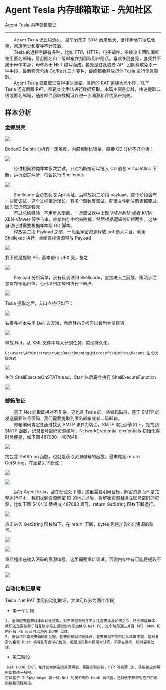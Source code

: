 

# Agent Tesla 内存邮箱取证 - 先知社区

Agent Tesla 内存邮箱取证

- - -

  Agent Tesla 远比较悠久，最早发现于 2014 商用售卖，后转手地下论坛售卖，家族历史和变种不计其数。  
  Tesla 的远控手段有多种，比如 FTP，HTTP，电子邮件，多数攻击团队偏好使用匿名邮箱，善用匿名和二级邮箱作为窃取用户隐私。喜欢多层套壳，套壳并不属于母体本身，母体基于.NET 编写而成。套壳是红队或者 APT 团队释放免杀一种手段，最新套壳包括 Go/Rust 三方变种，最终都会释放母体 Tesla 进行信息窃取。  
  Agent Tesla 邮箱取证变得相对重要，类同的 RAT 家族大同小异，除了 Tesla 还有鹰眼 RAT，都是类比手法进行数据窃取。本篇主要是实践，快速提取二级或匿名邮箱，通过邮件窃取数据可以进一步溯源和评估资产损失。

## 样本分析

### 金蝉脱壳

[![](assets/1708482411-17696232d87d02c73fe4d5993cb71417.png)](https://xzfile.aliyuncs.com/media/upload/picture/20240220101219-797855d6-cf95-1.png)

BorlanD Delphi 分析有一定难度，内部机制比较杂，直接 OD 分析不好分析：

[![](assets/1708482411-35e4adf5fbeedff020b93a7dd2e46af1.png)](https://xzfile.aliyuncs.com/media/upload/picture/20240220101222-7bc86948-cf95-1.png)

  经过相同种类样本多次尝试，针对特斯拉可以拖入 OD 直接 VirtualAlloc 下断，运行跟踪两步，将会执行 Shellcode。

[![](assets/1708482411-64d9dbaebe9b8a068de0ecc25c29e3e5.png)](https://xzfile.aliyuncs.com/media/upload/picture/20240220101226-7dab3448-cf95-1.png)

  Shellcode 会动态获取 Api 地址，后释放第二阶段 payload。这个阶段会有一些反调试，这个过程相对漫长，有多个函数反调试，配置文件到注册表都要过，因为它仍然是套壳  
  不过总结经验，不用步入函数，一旦调试器中出现 VMVMVM 或者 KVM-XEN-VMwer 等字符串，直接内存中给抹除掉，然后根据逻辑判断根两步，这块自动化过需要根据样本写 OD 脚本。  
  释放第二段 Payload 之前，一般会解密资源释放.pdf 诱人耳目，利用 Shellexec 执行，继续查找资源释放 Payload

[![](assets/1708482411-d964280b8079010235134314fd804faf.png)](https://xzfile.aliyuncs.com/media/upload/picture/20240220101230-80995e6e-cf95-1.png)

剩下就是提取 PE，基本都带 UPX 壳，拖之

[![](assets/1708482411-6cee80f8543221510dd951931d8700ab.png)](https://xzfile.aliyuncs.com/media/upload/picture/20240220101234-82c77ad6-cf95-1.png)

  Payload 分析简单，没有反调试和 Shellcode，直接进入主函数，跟两步注意寄存器返回值，也可以到加载和执行下断点。

[![](assets/1708482411-4ca8e444d2e5eae621a37485b67ea27c.png)](https://xzfile.aliyuncs.com/media/upload/picture/20240220101238-8543c044-cf95-1.png)

Tesla 提取之后，入口点特征如下：

[![](assets/1708482411-61539e33bc019de97c07cf2cc702ec2d.png)](https://xzfile.aliyuncs.com/media/upload/picture/20240220101241-87192b16-cf95-1.png)

有很多样本先用 De4 去混淆，然后静态分析可以看到大量俄语：

[![](assets/1708482411-1d82ccc39df8df57c391aa2c03a1d53a.png)](https://xzfile.aliyuncs.com/media/upload/picture/20240220101246-89a233dc-cf95-1.png)

释放.Net，从 XML 文件中导入计划任务，实现持久化。

```plain
C:\Users\Administrator\AppData\Roaming\Microsoft\Windows\Recent 生成快捷方式
```

[![](assets/1708482411-7bcafb4a117d33ba0f6aeff9ad0074b1.png)](https://xzfile.aliyuncs.com/media/upload/picture/20240220101250-8c271f82-cf95-1.png)

关注 ShellExecuteOnSTAThread，Start 以后将会执行 ShellExecuteFunction

[![](assets/1708482411-0c4570434419650aec0c3b34e4818abf.png)](https://xzfile.aliyuncs.com/media/upload/picture/20240220101253-8df366fe-cf95-1.png)

### 邮箱取证

  基于.Net 的取证相对不复杂，这也是 Tesla 的一些编码缺陷，基于 SMTP 的发送需要账号密码，我们需要提取到匿名邮箱或者二级邮箱。  
  邮箱编码肯定要通过找到 SMTP 来作为切面，SMTP 取证步骤如下，先找到 SMTP 函数，记录账号密码资源编号，NetworkCredential credentials 初始化得时候便是，如下图 487680，487648

[![](assets/1708482411-4d1079994a0b0853488b303928c3097c.png)](https://xzfile.aliyuncs.com/media/upload/picture/20240220101258-91469538-cf95-1.png)

找包含 GetString 函数，也就是获取资源编号的函数，最末尾是 return GetString，在函数头下断点：

[![](assets/1708482411-0b4664d4f47c0f96829b25b7799f497b.png)](https://xzfile.aliyuncs.com/media/upload/picture/20240220101303-93eb0382-cf95-1.png)

[![](assets/1708482411-3982b41acfc67601faa84c6bb036513a.png)](https://xzfile.aliyuncs.com/media/upload/picture/20240220101306-95da99fa-cf95-1.png)

  运行 AgentTesla，会在断点处下端，这里需要明确目标，解密资源而不是完整运行样本，我们找到资源解密 ID 的地方以后，将解密资源替换成账号密码的资源，比如下图 540416 替换成 487680 即可，return GetString 函数下断运行。

[![](assets/1708482411-a54e5bdb8c5bba21c970cf3836e2fe92.png)](https://xzfile.aliyuncs.com/media/upload/picture/20240220101311-989c6bdc-cf95-1.png)

点击进入 GetString 函数如下，在 return 下断，bytes 则是加载的出资源的账号。

[![](assets/1708482411-6615073cd41193e55becf36255afa173.png)](https://xzfile.aliyuncs.com/media/upload/picture/20240220101314-9a9b74dc-cf95-1.png)

[![](assets/1708482411-58fc77a2061fe493b132b600b3421c43.png)](https://xzfile.aliyuncs.com/media/upload/picture/20240220101317-9c674f3e-cf95-1.png)

重启程序在输入密码的资源编号，这里需要重新调试，否则内存中有可能将提取不到

[![](assets/1708482411-6086a1bf83134eb091d69094a5493595.png)](https://xzfile.aliyuncs.com/media/upload/picture/20240220101321-9edc558e-cf95-1.png)

### 自动化取证思考

Tesla .Net RAT 类同自动化取证，大体可以分为两个阶段

-   第一个阶段

```plain
1. 金蝉脱壳套壳样本自动化提取，对于流程来说并不关注套壳本身如何免杀，终会释放母体，我们还是要依赖于轻量级沙箱去提取到内存加载的.Net PE，这个阶段通过关键 API HOOK 和内存扫 PE 应该可以准确 DUMP 母体。
2. 反调试和常规壳自动化处理，套壳的反调试是难点，套壳根据不同的团队难度不同，碰到复杂的套壳 Rust 编写且有虚拟机检测，但是加壳基本都是常规壳，不存在强壳，相对容易处理。
```

-   第二阶段

```plain
.Net HOOK 分析，相对较为确定的资源解密，需要识别邮箱，FTP 等资源 ID，获取相应的解密函数统一解密。
可以基于 ILSpy/dnSpy 做一款.Net 的反汇编的 Hook 调试器，这样便于获取对应的资源函数和流程可控。
```
